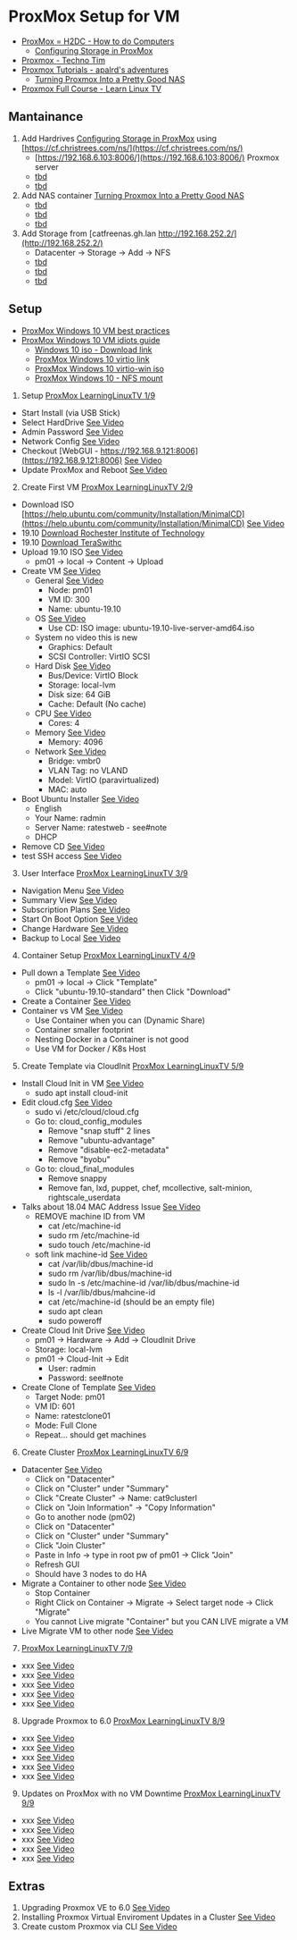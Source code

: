# ProxMox Setup for VM

- [ProxMox = H2DC - How to do Computers](https://www.youtube.com/playlist?list=PLk3oVaFzBUufFbrE4Y0gnQcjzfmEmT93o0)
    - [Configuring Storage in ProxMox](https://www.youtube.com/watch?v=HqOGeqT-SCA)
- [Proxmox - Techno Tim](https://www.youtube.com/playlist?list=PL8cwSAAaP9W37Vnxkw6__sshVY-XohWNm)
- [Proxmox Tutorials - apalrd's adventures](https://www.youtube.com/playlist?list=PLZcFwaChdgSpJLyxoXd2mf_JsokmwlLKi)
    - [Turning Proxmox Into a Pretty Good NAS](https://youtu.be/Hu3t8pcq8O0)
- [Proxmox Full Course - Learn Linux TV](https://www.youtube.com/playlist?list=PLT98CRl2KxKHnlbYhtABg6cF50bYa8Ulo)

## Mantainance

1. Add Hardrives [Configuring Storage in ProxMox](https://www.youtube.com/watch?v=HqOGeqT-SCA) using [https://cf.christrees.com/ns/](https://cf.christrees.com/ns/)
    - [https://192.168.6.103:8006/](https://192.168.6.103:8006/) Proxmox server
    - [tbd]()
    - [tbd]()
2. Add NAS container [Turning Proxmox Into a Pretty Good NAS](https://youtu.be/Hu3t8pcq8O0)
    - [tbd]()
    - [tbd]()
    - [tbd]()
3. Add Storage from [catfreenas.gh.lan http://192.168.252.2/](http://192.168.252.2/)
    - Datacenter -> Storage -> Add -> NFS
    - [tbd]()
    - [tbd]()
    - [tbd]()

## Setup
- [ProxMox Windows 10 VM best practices](https://pve.proxmox.com/wiki/Windows_10_guest_best_practices)
- [ProxMox Windows 10 VM idiots guide](https://jonspraggins.com/the-idiot-installs-windows-10-on-proxmox/)
    - [Windows 10 iso - Download link](https://www.microsoft.com/en-us/software-download/windows10ISO)
    - [ProxMox Windows 10 virtio link](https://docs.fedoraproject.org/en-US/quick-docs/creating-windows-virtual-machines-using-virtio-drivers/index.html)
    - [ProxMox Windows 10 virtio-win iso](https://fedorapeople.org/groups/virt/virtio-win/direct-downloads/stable-virtio/virtio-win.iso)
    - [ProxMox Windows 10 - NFS mount](https://graspingtech.com/mount-nfs-share-windows-10/)

1. Setup [ProxMox LearningLinuxTV 1/9](https://www.youtube.com/watch?v=MO4CaHn1EjM&list=PLT98CRl2KxKGDJbitpQQPOKE__pXlWH7U)
  - Start Install (via USB Stick)
  - Select HardDrive [See Video](https://youtu.be/MO4CaHn1EjM?list=PLT98CRl2KxKGDJbitpQQPOKE__pXlWH7U&t=131)
  - Admin Password [See Video](https://youtu.be/MO4CaHn1EjM?list=PLT98CRl2KxKGDJbitpQQPOKE__pXlWH7U&t=201)
  - Network Config [See Video](https://youtu.be/MO4CaHn1EjM?list=PLT98CRl2KxKGDJbitpQQPOKE__pXlWH7U&t=265)
  - Checkout [WebGUI - https://192.168.9.121:8006](https://192.168.9.121:8006) [See Video](https://youtu.be/MO4CaHn1EjM?list=PLT98CRl2KxKGDJbitpQQPOKE__pXlWH7U&t=371)
  - Update ProxMox and Reboot [See Video](https://youtu.be/MO4CaHn1EjM?list=PLT98CRl2KxKGDJbitpQQPOKE__pXlWH7U&t=453)
2. Create First VM [ProxMox LearningLinuxTV 2/9](https://www.youtube.com/watch?v=BiIFLFhXByE&list=PLT98CRl2KxKGDJbitpQQPOKE__pXlWH7U&index=2)
  - Download ISO [https://help.ubuntu.com/community/Installation/MinimalCD](https://help.ubuntu.com/community/Installation/MinimalCD) [See Video](https://youtu.be/BiIFLFhXByE?list=PLT98CRl2KxKGDJbitpQQPOKE__pXlWH7U&t=51)
  - 19.10 [Download Rochester Institute of Technology](http://mirrors.rit.edu/ubuntu-releases/19.10/)
  - 19.10 [Download TeraSwithc](http://mirror.pit.teraswitch.com/ubuntu-releases/19.10/)
  - Upload 19.10 ISO [See Video](https://youtu.be/BiIFLFhXByE?list=PLT98CRl2KxKGDJbitpQQPOKE__pXlWH7U&t=116)
    - pm01 -> local -> Content -> Upload
  - Create VM [See Video](https://youtu.be/BiIFLFhXByE?list=PLT98CRl2KxKGDJbitpQQPOKE__pXlWH7U&t=163)
    - General [See Video](https://youtu.be/BiIFLFhXByE?list=PLT98CRl2KxKGDJbitpQQPOKE__pXlWH7U&t=180)
      - Node: pm01
      - VM ID: 300
      - Name: ubuntu-19.10
    - OS [See Video](https://youtu.be/BiIFLFhXByE?list=PLT98CRl2KxKGDJbitpQQPOKE__pXlWH7U&t=230)
      - Use CD: ISO image: ubuntu-19.10-live-server-amd64.iso
    - System  no video this is new
      - Graphics: Default
      - SCSI Controller: VirtIO SCSI
    - Hard Disk [See Video](https://youtu.be/BiIFLFhXByE?list=PLT98CRl2KxKGDJbitpQQPOKE__pXlWH7U&t=310)
      - Bus/Device: VirtIO Block
      - Storage: local-lvm
      - Disk size: 64 GiB
      - Cache: Default (No cache)
    - CPU [See Video](https://youtu.be/BiIFLFhXByE?list=PLT98CRl2KxKGDJbitpQQPOKE__pXlWH7U&t=317)
      - Cores: 4
    - Memory [See Video](https://youtu.be/BiIFLFhXByE?list=PLT98CRl2KxKGDJbitpQQPOKE__pXlWH7U&t=361)
      - Memory: 4096
    - Network [See Video](https://youtu.be/BiIFLFhXByE?list=PLT98CRl2KxKGDJbitpQQPOKE__pXlWH7U&t=373)
      - Bridge: vmbr0
      - VLAN Tag: no VLAND
      - Model: VirtIO (paravirtualized)
      - MAC: auto
  - Boot Ubuntu Installer [See Video](https://youtu.be/BiIFLFhXByE?list=PLT98CRl2KxKGDJbitpQQPOKE__pXlWH7U&t=481)
    - English
    - Your Name: radmin
    - Server Name: ratestweb - see#note
    - DHCP
  - Remove CD [See Video](https://youtu.be/BiIFLFhXByE?list=PLT98CRl2KxKGDJbitpQQPOKE__pXlWH7U&t=633)
  - test SSH access [See Video](https://youtu.be/BiIFLFhXByE?list=PLT98CRl2KxKGDJbitpQQPOKE__pXlWH7U&t=685)
3. User Interface [ProxMox LearningLinuxTV 3/9](https://www.youtube.com/watch?v=GHzMaTar0fw&list=PLT98CRl2KxKGDJbitpQQPOKE__pXlWH7U&index=3)
  - Navigation Menu [See Video](https://youtu.be/GHzMaTar0fw?list=PLT98CRl2KxKGDJbitpQQPOKE__pXlWH7U&t=42)
  - Summary View [See Video](https://youtu.be/GHzMaTar0fw?list=PLT98CRl2KxKGDJbitpQQPOKE__pXlWH7U&t=213)
  - Subscription Plans [See Video](https://youtu.be/GHzMaTar0fw?list=PLT98CRl2KxKGDJbitpQQPOKE__pXlWH7U&t=416)
  - Start On Boot Option [See Video](https://youtu.be/GHzMaTar0fw?list=PLT98CRl2KxKGDJbitpQQPOKE__pXlWH7U&t=460)
  - Change Hardware [See Video](https://youtu.be/GHzMaTar0fw?list=PLT98CRl2KxKGDJbitpQQPOKE__pXlWH7U&t=538)
  - Backup to Local [See Video](https://youtu.be/GHzMaTar0fw?list=PLT98CRl2KxKGDJbitpQQPOKE__pXlWH7U&t=621)
4. Container Setup [ProxMox LearningLinuxTV 4/9](https://www.youtube.com/watch?v=cyjXxsQ8Igw&list=PLT98CRl2KxKGDJbitpQQPOKE__pXlWH7U&index=4)
  - Pull down a Template [See Video](https://youtu.be/cyjXxsQ8Igw?list=PLT98CRl2KxKGDJbitpQQPOKE__pXlWH7U&t=56)
    - pm01 -> local -> Click "Template"
    - Click "ubuntu-19.10-standard" then Click "Download"
  - Create a Container [See Video](https://youtu.be/cyjXxsQ8Igw?list=PLT98CRl2KxKGDJbitpQQPOKE__pXlWH7U&t=95)
  - Container vs VM [See Video](https://youtu.be/cyjXxsQ8Igw?list=PLT98CRl2KxKGDJbitpQQPOKE__pXlWH7U&t=540)
    - Use Container when you can (Dynamic Share)
    - Container smaller footprint
    - Nesting Docker in a Container is not good
    - Use VM for Docker / K8s Host
5. Create Template via CloudInit [ProxMox LearningLinuxTV 5/9](https://www.youtube.com/watch?v=8qwnXd1yRK4&list=PLT98CRl2KxKGDJbitpQQPOKE__pXlWH7U&index=5)
  - Install Cloud Init in VM [See Video](https://youtu.be/8qwnXd1yRK4?list=PLT98CRl2KxKGDJbitpQQPOKE__pXlWH7U&t=25)
    - sudo apt install cloud-init
  - Edit cloud.cfg [See Video](https://youtu.be/8qwnXd1yRK4?list=PLT98CRl2KxKGDJbitpQQPOKE__pXlWH7U&t=118)
    - sudo vi /etc/cloud/cloud.cfg
    - Go to: cloud_config_modules
      - Remove "snap stuff" 2 lines
      - Remove "ubuntu-advantage"
      - Remove "disable-ec2-metadata"
      - Remove "byobu"
    - Go to: cloud_final_modules
      - Remove snappy
      - Remove fan, lxd, puppet, chef, mcollective, salt-minion, rightscale_userdata
  - Talks about 18.04 MAC Address Issue [See Video](https://youtu.be/8qwnXd1yRK4?list=PLT98CRl2KxKGDJbitpQQPOKE__pXlWH7U&t=302)
    - REMOVE machine ID from VM
      - cat /etc/machine-id
      - sudo rm /etc/machine-id
      - sudo touch /etc/machine-id
    - soft link machine-id [See Video](https://youtu.be/8qwnXd1yRK4?list=PLT98CRl2KxKGDJbitpQQPOKE__pXlWH7U&t=420)
      - cat /var/lib/dbus/machine-id
      - sudo rm /var/lib/dbus/machine-id
      - sudo ln -s /etc/machine-id /var/lib/dbus/machine-id
      - ls -l /var/lib/dbus/mahcine-id
      - cat /etc/machine-id (should be an empty file)
      - sudo apt clean
      - sudo poweroff
  - Create Cloud Init Drive [See Video](https://youtu.be/8qwnXd1yRK4?list=PLT98CRl2KxKGDJbitpQQPOKE__pXlWH7U&t=573)
    - pm01 -> Hardware -> Add -> CloudInit Drive
    - Storage: local-lvm
    - pm01 -> Cloud-Init -> Edit
      - User: radmin
      - Password: see#note
  - Create Clone of Template [See Video](https://youtu.be/8qwnXd1yRK4?list=PLT98CRl2KxKGDJbitpQQPOKE__pXlWH7U&t=653)
    - Target Node: pm01
    - VM ID: 601
    - Name: ratestclone01
    - Mode: Full Clone
    - Repeat... should get machines
6. Create Cluster [ProxMox LearningLinuxTV 6/9](https://www.youtube.com/watch?v=s9FODQi2-20&list=PLT98CRl2KxKGDJbitpQQPOKE__pXlWH7U&index=6)
  - Datacenter [See Video](https://youtu.be/s9FODQi2-20?list=PLT98CRl2KxKGDJbitpQQPOKE__pXlWH7U&t=71)
    - Click on "Datacenter"
    - Click on "Cluster" under "Summary"
    - Click "Create Cluster" -> Name: cat9clusterl
    - Click on "Join Information" -> "Copy Information"
    - Go to another node (pm02)
    - Click on "Datacenter"
    - Click on "Cluster" under "Summary"
    - Click "Join Cluster"
    - Paste in Info -> type in root pw of pm01 -> Click "Join"
    - Refresh GUI
    - Should have 3 nodes to do HA
  - Migrate a Container to other node [See Video](https://youtu.be/s9FODQi2-20?list=PLT98CRl2KxKGDJbitpQQPOKE__pXlWH7U&t=267)
    - Stop Container 
    - Right Click on Container -> Migrate -> Select target node -> Click "Migrate"
    - You cannot Live migrate "Container" but you CAN LIVE migrate a VM
  - Live Migrate VM to other node [See Video](https://youtu.be/s9FODQi2-20?list=PLT98CRl2KxKGDJbitpQQPOKE__pXlWH7U&t=403)
7. [ProxMox LearningLinuxTV 7/9](https://www.youtube.com/watch?v=h1czc-ztRTQ&list=PLT98CRl2KxKGDJbitpQQPOKE__pXlWH7U&index=7)
  - xxx [See Video]()
  - xxx [See Video]()
  - xxx [See Video]()
  - xxx [See Video]()
  - xxx [See Video]()
8. Upgrade Proxmox to 6.0 [ProxMox LearningLinuxTV 8/9](https://www.youtube.com/watch?v=-izPmkID0dI&list=PLT98CRl2KxKGDJbitpQQPOKE__pXlWH7U&index=8)
  - xxx [See Video]()
  - xxx [See Video]()
  - xxx [See Video]()
  - xxx [See Video]()
  - xxx [See Video]()
9. Updates on ProxMox with no VM Downtime [ProxMox LearningLinuxTV 9/9](https://www.youtube.com/watch?v=llsB_dhTjVI&list=PLT98CRl2KxKGDJbitpQQPOKE__pXlWH7U&index=9)
  - xxx [See Video]()
  - xxx [See Video]()
  - xxx [See Video]()
  - xxx [See Video]()
  - xxx [See Video]()

## Extras
1. Upgrading Proxmox VE to 6.0 [See Video](https://www.youtube.com/watch?v=-izPmkID0dI)
1. Installing Proxmox Virtual Enviroment Updates in a Cluster [See Video](https://www.youtube.com/watch?v=llsB_dhTjVI)
1. Create custom Proxmox via CLI [See Video](https://youtu.be/BwQhG7OR5Rg?t=1282)
